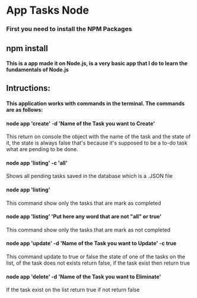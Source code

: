 # App Tasks Node

### First you need to install the NPM Packages

## npm install

#### This is a app made it on Node.js, is a very basic app that I do to learn the fundamentals of Node.js

## Intructions:

#### This application works with commands in the terminal. The commands are as follows:

#### node app 'create' -d 'Name of the Task you want to Create'

This return on console the object with the name of the task and the state of it, the state is always false that's because it's supposed to be a to-do task what are pending to be done.

#### node app 'listing' -c 'all'

Shows all pending tasks saved in the database which is a .JSON file

#### node app 'listing'

This command show only the tasks that are mark as completed

#### node app 'listing' 'Put here any word that are not "all" or true'

This command show only the tasks that are mark as not completed

#### node app 'update' -d 'Name of the Task you want to Update' -c true

This command update to true or false the state of one of the tasks on the list, of the task does not exists return false, if the task exist then return true

#### node app 'delete' -d 'Name of the Task you want to Eliminate'

If the task exist on the list return true if not return false
